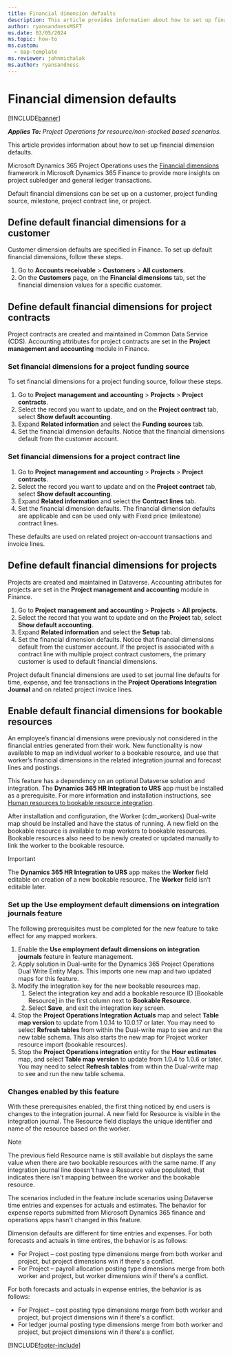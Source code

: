 ```yaml
---
title: Financial dimension defaults
description: This article provides information about how to set up financial dimension defaults.
author: ryansandnessMSFT
ms.date: 03/05/2024
ms.topic: how-to
ms.custom: 
  - bap-template
ms.reviewer: johnmichalak
ms.author: ryansandness
---
```


# Financial dimension defaults

[!INCLUDE[banner](../includes/banner.md)]

_**Applies To:** Project Operations for resource/non-stocked based scenarios._

This article provides information about how to set up financial dimension defaults.

Microsoft Dynamics 365 Project Operations uses the [Financial dimensions](/dynamics365/finance/general-ledger/financial-dimensions) framework in Microsoft Dynamics 365 Finance to provide more insights on project subledger and general ledger transactions.

Default financial dimensions can be set up on a customer, project funding source, milestone, project contract line, or project.

## Define default financial dimensions for a customer

Customer dimension defaults are specified in Finance. To set up default financial dimensions, follow these steps.

1. Go to **Accounts receivable** \> **Customers** \> **All customers**.
1. On the **Customers** page, on the **Financial dimensions** tab, set the financial dimension values for a specific customer.

## Define default financial dimensions for project contracts

Project contracts are created and maintained in Common Data Service (CDS). Accounting attributes for project contracts are set in the **Project management and accounting** module in Finance.

### Set financial dimensions for a project funding source

To set financial dimensions for a project funding source, follow these steps.

1. Go to **Project management and accounting** \> **Projects** \> **Project contracts**.
1. Select the record you want to update, and on the **Project contract** tab, select **Show default accounting**.
1. Expand **Related information** and select the **Funding sources** tab.
1. Set the financial dimension defaults. Notice that the financial dimensions default from the customer account.

### Set financial dimensions for a project contract line

1. Go to **Project management and accounting** \> **Projects** \> **Project contracts**.
1. Select the record you want to update and on the **Project contract** tab, select **Show default accounting**.
1. Expand **Related information** and select the **Contract lines** tab.
1. Set the financial dimension defaults. The financial dimension defaults are applicable and can be used only with Fixed price (milestone) contract lines.

These defaults are used on related project on-account transactions and invoice lines.

## Define default financial dimensions for projects

Projects are created and maintained in Dataverse. Accounting attributes for projects are set in the **Project management and accounting** module in Finance.

1. Go to **Project management and accounting** \> **Projects** \> **All projects**.
1. Select the record that you want to update and on the **Project** tab, select **Show default accounting**.
1. Expand **Related information** and select the **Setup** tab.
1. Set the financial dimension defaults. Notice that financial dimensions default from the customer account. If the project is associated with a contract line with multiple project contract customers, the primary customer is used to default financial dimensions.

Project default financial dimensions are used to set journal line defaults for time, expense, and fee transactions in the **Project Operations Integration Journal** and on related project invoice lines.

## Enable default financial dimensions for bookable resources

An employee’s financial dimensions were previously not considered in the financial entries generated from their work. New functionality is now available to map an individual worker to a bookable resource, and use that worker’s financial dimensions in the related integration journal and forecast lines and postings.

This feature has a dependency on an optional Dataverse solution and integration. The **Dynamics 365 HR Integration to URS** app must be installed as a prerequisite. For more information and installation instructions, see [Human resources to bookable resource integration](/dynamics365/human-resources/hr-admin-integration-hr-rm).

After installation and configuration, the Worker (cdm_workers) Dual-write map should be installed and have the status of running. A new field on the bookable resource is available to map workers to bookable resources. Bookable resources also need to be newly created or updated manually to link the worker to the bookable resource. 

> [!IMPORTANT]
> The **Dynamics 365 HR Integration to URS** app makes the **Worker** field editable on creation of a new bookable resource. The **Worker** field isn’t editable later.

### Set up the Use employment default dimensions on integration journals feature

The following prerequisites must be completed for the new feature to take effect for any mapped workers.

1. Enable the **Use employment default dimensions on integration journals** feature in feature management.
1. Apply solution in Dual-write for the Dynamics 365 Project Operations Dual Write Entity Maps. This imports one new map and two updated maps for this feature. 
1. Modify the integration key for the new bookable resources map.
   1. Select the integration key and add a bookable resource ID [Bookable Resource] in the first column next to **Bookable Resource**. 
   1. Select **Save**, and exit the integration key screen.
1. Stop the **Project Operations Integration Actuals** map and select **Table map version** to update from 1.0.14 to 10.0.17 or later. You may need to select **Refresh tables** from within the Dual-write map to see and run the new table schema. This also starts the new map for Project worker resource import (bookable resources). 
1. Stop the **Project Operations integration** entity for the **Hour estimates** map, and select **Table map version** to update from 1.0.4 to 1.0.6 or later. You may need to select **Refresh tables** from within the Dual-write map to see and run the new table schema.

### Changes enabled by this feature

With these prerequisites enabled, the first thing noticed by end users is changes to the integration journal. A new field for Resource is visible in the integration journal. The Resource field displays the unique identifier and name of the resource based on the worker. 

> [!NOTE]
> The previous field Resource name is still available but displays the same value when there are two bookable resources with the same name. If any integration journal line doesn't have a Resource value populated, that indicates there isn't mapping between the worker and the bookable resource. 

The scenarios included in the feature include scenarios using Dataverse time entries and expenses for actuals and estimates. The behavior for expense reports submitted from Microsoft Dynamics 365 finance and operations apps hasn't changed in this feature. 

Dimension defaults are different for time entries and expenses. For both forecasts and actuals in time entires, the behavior is as follows:

- For Project – cost posting type dimensions merge from both worker and project, but project dimensions win if there's a conflict.
- For Project – payroll allocation posting type dimensions merge from both worker and project, but worker dimensions win if there's a conflict.

For both forecasts and actuals in expense entries, the behavior is as follows:

- For Project – cost posting type dimensions merge from both worker and project, but project dimensions win if there's a conflict.
- For ledger journal posting type dimensions merge from both worker and project, but project dimensions win if there's a conflict.

[!INCLUDE[footer-include](../includes/footer-banner.md)]
